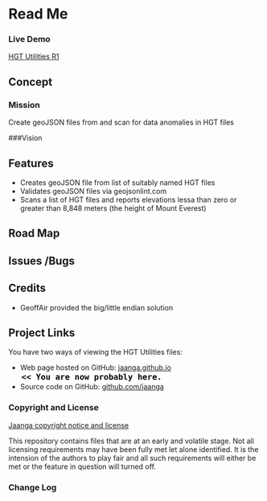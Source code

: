 Read Me
=======

### Live Demo

[HGT Utilities R1]( http://jaanga.github.io/terrain-plus/cookbook/hgt-utilities/latest/ )

## Concept

### Mission
Create geoJSON files from and scan for data anomalies in HGT files

###Vision


## Features
* Creates geoJSON file from list of suitably named HGT files
* Validates geoJSON files via geojsonlint.com
* Scans a list of HGT files and reports elevations lessa than zero or greater than 8,848 meters (the height of Mount Everest) 


## Road Map


## Issues /Bugs


## Credits

* GeoffAir provided the big/little endian solution

## Project Links

You have two ways of viewing the HGT Utilities files:

* Web page hosted on GitHub: [jaanga.github.io]( http://jaanga.github.io/ "view the files as apps." ) <input value="<< You are now probably here." size=28 style="font:bold 12pt monospace;border-width:0;" >  
* Source code on GitHub: [github.com/jaanga]( https://github.com/jaanga/terrain-plus/tree/gh-pages/cookbook/hgt-utilities "View the files as source code." ) <scan style=display:none ><< You are now probably here.</scan>


### Copyright and License

[Jaanga copyright notice and license]( https://github.com/jaanga/jaanga.github.io/blob/master/jaanga-copyright-and-mit-license.md )

This repository contains files that are  at an early and volatile stage. Not all licensing requirements may have been fully met let alone identified. It is the intension of the authors to play fair and all such requirements will either be met or the feature in question will turned off.

### Change Log





